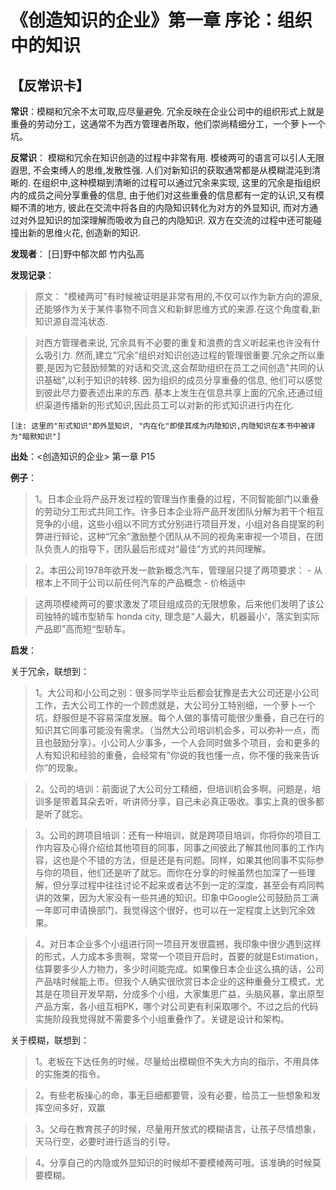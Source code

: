 # 《创造知识的企业》第一章 序论：组织中的知识

## 【反常识卡】

**常识**：模糊和冗余不太可取,应尽量避免. 冗余反映在企业公司中的组织形式上就是重叠的劳动分工，这通常不为西方管理者所取，他们崇尚精细分工，一个萝卜一个坑。

**反常识**： 模糊和冗余在知识创造的过程中非常有用. 模棱两可的语言可以引人无限遐思, 不会束缚人的思维,发散性强. 人们对新知识的获取通常都是从模糊混沌到清晰的. 在组织中,这种模糊到清晰的过程可以通过冗余来实现, 这里的冗余是指组织内的成员之间分享重叠的信息, 由于他们对这些重叠的信息都有一定的认识,又有模糊不清的地方, 彼此在交流中将各自的内隐知识转化为对方的外显知识, 而对方通过对外显知识的加深理解而吸收为自己的内隐知识. 双方在交流的过程中还可能碰撞出新的思维火花, 创造新的知识.

**发现者**： [日]野中郁次郎 竹内弘高

**发现记录**：

> 原文：	 "模棱两可"有时候被证明是非常有用的,不仅可以作为新方向的源泉,还能够作为关于某件事物不同含义和新鲜思维方式的来源.在这个角度看,新知识源自混沌状态. 
	 
> 对西方管理者来说, 冗余具有不必要的重复和浪费的含义听起来也许没有什么吸引力. 然而,建立"冗余"组织对知识创造过程的管理很重要.冗余之所以重要,是因为它鼓励频繁的对话和交流,这会帮助组织在员工之间创造"共同的认识基础",以利于知识的转移. 因为组织的成员分享重叠的信息, 他们可以感觉到彼此尽力要表述出来的东西.	 基本上发生在信息共享上面的冗余,还通过组织渠道传播新的形式知识,因此员工可以对新的形式知识进行内在化.
	
	[注: 这里的"形式知识"即外显知识, "内在化"即使其成为内隐知识,内隐知识在本书中被译为"暗默知识"]

**出处**：<创造知识的企业> 第一章 P15

**例子**：

> 1。日本企业将产品开发过程的管理当作重叠的过程，不同智能部门以重叠的劳动分工形式共同工作。许多日本企业将产品开发团队分解为若干个相互竞争的小组，这些小组以不同方式分别进行项目开发，小组对各自提案的利弊进行辩论，这种“冗余”激励整个团队从不同的视角来审视一个项目，在团队负责人的指导下，团队最后形成对“最佳”方式的共同理解。

> 2。本田公司1978年欲开发一款新概念汽车，管理层只提了两项要求：
	- 从根本上不同于公司以前任何汽车的产品概念
	- 价格适中

> 这两项模棱两可的要求激发了项目组成员的无限想象，后来他们发明了该公司独特的城市型轿车 honda city, 理念是“人最大，机器最小‘，落实到实际产品即”高而短“型轿车。

**启发**：
	
关于冗余，联想到：

> 1。大公司和小公司之别：很多同学毕业后都会犹豫是去大公司还是小公司工作，去大公司工作的一个顾虑就是，大公司分工特别细，一个萝卜一个坑，舒服但是不容易深度发展。每个人做的事情可能很少重叠，自己在行的知识其它同事可能没有需求。（当然大公司培训机会多，可以弥补一点，而且也鼓励分享）。小公司人少事多，一个人会同时做多个项目，会和更多的人有知识和经验的重叠，会经常有”你说的我也懂一点，你不懂的我来告诉你“的现象。

> 2。公司的培训：前面说了大公司分工精细，但培训机会多啊。问题是，培训多是带着耳朵去听，听讲师分享，自己未必真正吸收。事实上真的很多都是听了就忘。

> 3。公司的跨项目培训：还有一种培训，就是跨项目培训，你将你的项目工作内容及心得介绍给其他项目的同事，同事之间彼此了解其他同事的工作内容，这也是个不错的方法，但是还是有问题。同样，如果其他同事不实际参与你的项目，他们还是听了就忘。而你在分享的时候虽然也加深了一些理解，但分享过程中往往讨论不起来或者达不到一定的深度，甚至会有鸡同鸭讲的效果，因为大家没有一些共通的知识。印象中Google公司鼓励员工满一年即可申请换部门，我觉得这个很好，也可以在一定程度上达到冗余效果。

> 4。对日本企业多个小组进行同一项目开发很震撼，我印象中很少遇到这样的形式，人力成本多贵啊，常常一个项目开启时，首要的就是Estimation，估算要多少人力物力，多少时间能完成。如果像日本企业这么搞的话，公司产品啥时候能上市。但我个人确实很欣赏日本企业的这种重叠分工模式，尤其是在项目开发早期，分成多个小组，大家集思广益，头脑风暴，拿出原型产品方案，各小组互相PK，哪个对公司更有利采取哪个。不过之后的代码实施阶段我觉得就不需要多个小组重叠作了。关键是设计和架构。
	
关于模糊，联想到：
	
> 1。老板在下达任务的时候，尽量给出模糊但不失大方向的指示，不用具体的实施类的指令。

> 2。有些老板操心的命，事无巨细都要管，没有必要，给员工一些想象和发挥空间多好，双赢

> 3。父母在教育孩子的时候，尽量用开放式的模糊语言，让孩子尽情想象，天马行空，必要时进行适当的引导。

> 4。分享自己的内隐或外显知识的时候却不要模棱两可哦。该准确的时候莫要模糊。